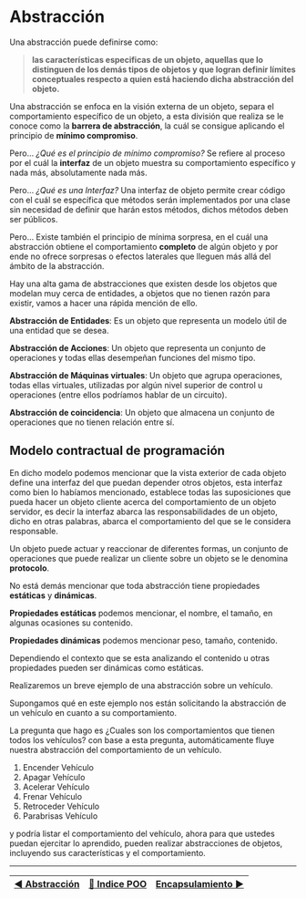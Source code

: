 # Abstracción

Una abstracción puede definirse como:

>**las características especificas de un objeto, aquellas que lo distinguen de los demás tipos de objetos y que logran definir límites conceptuales respecto a quien está haciendo dicha abstracción del objeto.**

Una abstracción se enfoca en la visión externa de un objeto,  separa el comportamiento  específico de un objeto, a esta división que realiza se le conoce como la **barrera de abstracción**, la cuál se consigue aplicando el principio de **mínimo compromiso**.

Pero… _¿Qué es el principio de mínimo compromiso?_ Se refiere al proceso por el cuál la **interfaz** de un objeto muestra su comportamiento específico y nada más, absolutamente nada más.

Pero… _¿Qué es una Interfaz?_ Una interfaz de objeto permite crear código con el cuál se específica que métodos serán implementados por una clase sin necesidad de definir que harán estos métodos, dichos métodos deben ser públicos.

Pero… Existe también el principio de mínima sorpresa, en el cuál una abstracción obtiene el comportamiento **completo** de algún objeto y por ende no ofrece sorpresas o efectos laterales que lleguen más allá del ámbito de la abstracción.

Hay una alta gama de abstracciones que existen desde los objetos que modelan muy cerca de entidades, a objetos que no tienen razón para existir, vamos a hacer una rápida mención de ello.

**Abstracción de Entidades**: Es un objeto que representa un modelo útil de una entidad que se desea.

**Abstracción de Acciones**: Un objeto que representa un conjunto de operaciones y todas ellas desempeñan funciones del mismo tipo.

**Abstracción de Máquinas virtuales**: Un objeto que agrupa operaciones, todas ellas virtuales, utilizadas por algún nivel superior de control u operaciones (entre ellos podríamos hablar de un circuito).

**Abstracción de coincidencia**: Un objeto que almacena un conjunto de operaciones que no tienen relación entre sí.

## Modelo contractual de programación

En dicho modelo podemos mencionar que la vista exterior de cada objeto define una interfaz del que puedan depender otros objetos, esta interfaz como bien lo habíamos mencionado, establece todas las suposiciones que pueda hacer un objeto cliente acerca del comportamiento de un objeto servidor, es decir la interfaz abarca las responsabilidades de un objeto, dicho en otras palabras, abarca el comportamiento del que se le considera responsable.

Un objeto puede actuar y reaccionar de diferentes formas, un conjunto de operaciones que puede realizar un cliente sobre un objeto se le denomina **protocolo**.

No está demás mencionar que toda abstracción tiene propiedades **estáticas** y **dinámicas**.

**Propiedades estáticas** podemos mencionar, el nombre, el tamaño, en algunas ocasiones su contenido.

**Propiedades dinámicas** podemos mencionar  peso, tamaño, contenido.

Dependiendo el contexto que se esta analizando el contenido u otras propiedades pueden ser dinámicas como estáticas.

Realizaremos un breve ejemplo de una abstracción sobre un vehículo.

Supongamos qué en este ejemplo nos están solicitando la abstracción de un vehículo en cuanto a su comportamiento.

La pregunta que hago es ¿Cuales son los comportamientos que tienen todos los vehículos? con base a esta pregunta, automáticamente fluye nuestra abstracción del comportamiento de un vehículo.

1. Encender Vehículo
2. Apagar Vehículo
3. Acelerar Vehículo
4. Frenar Vehículo
5. Retroceder Vehículo
6. Parabrisas Vehículo

y podría listar el comportamiento del vehículo, ahora para que ustedes puedan ejercitar lo aprendido, pueden realizar abstracciones de objetos, incluyendo sus características y el comportamiento.

---

[:arrow_backward: Abstracción](https://github.com/wlizama/MDManual/blob/master/content/POO/Lesson_2.md) | [:book: Indice POO](https://github.com/wlizama/MDManual/tree/master/content/POO) | [Encapsulamiento :arrow_forward:](https://github.com/wlizama/MDManual/blob/master/content/POO/Lesson_3.md)
|--- | --- | --- |